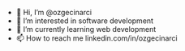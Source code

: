 - 👋 Hi, I’m @ozgecinarci
- 👀 I’m interested in software development
- 🌱 I’m currently learning web development
- 📫 How to reach me linkedin.com/in/ozgecinarci

<!---
ozgecinarci/ozgecinarci is a ✨ special ✨ repository because its `README.md` (this file) appears on your GitHub profile.
You can click the Preview link to take a look at your changes.
--->
